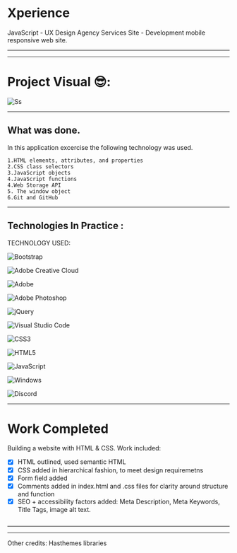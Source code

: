 # Xperience

JavaScript - UX Design Agency Services Site - Development mobile responsive web site.
____________________________________________________________________________________________

_____________________________________________________________________________________________
# Project Visual 😎:

![Ss](https://media.licdn.com/dms/image/D5622AQFmKE_siqpEVQ/feedshare-shrink_800/0/1705527310618?e=1709769600&v=beta&t=jrL7IyyYorLiZAkqaIqf1Km_OJNKEBVw3b8yLiGrBBs)



________________________________________________________________________________________________

## What was done.

In this application excercise the following technology was used.

    1.HTML elements, attributes, and properties
    2.CSS class selectors
    3.JavaScript objects
    4.JavaScript functions
    4.Web Storage API
    5. The window object
    6.Git and GitHub

________________________________________________________________________________________________________________________________________________________

## Technologies In Practice :
  
  
TECHNOLOGY USED:

![Bootstrap](https://img.shields.io/badge/bootstrap-%23563D7C.svg?logo=bootstrap&logoColor=white&style=for-the-badge)


![Adobe Creative Cloud](https://img.shields.io/badge/Adobe%20Creative%20Cloud-DA1F26.svg?style=for-the-badge&logo=Adobe%20Creative%20Cloud&logoColor=white)


![Adobe](https://img.shields.io/badge/adobe-%23FF0000.svg?style=for-the-badge&logo=adobe&logoColor=white)

![Adobe Photoshop](https://img.shields.io/badge/adobe%20photoshop-%2331A8FF.svg?style=for-the-badge&logo=adobe%20photoshop&logoColor=white)


![jQuery](https://img.shields.io/badge/jquery-%230769AD.svg?style=for-the-badge&logo=jquery&logoColor=white)


![Visual Studio Code](https://img.shields.io/badge/Visual%20Studio%20Code-0078d7.svg?style=for-the-badge&logo=visual-studio-code&logoColor=white)

![CSS3](https://img.shields.io/badge/css3-%231572B6.svg?style=for-the-badge&logo=css3&logoColor=white)

![HTML5](https://img.shields.io/badge/html5-%23E34F26.svg?style=for-the-badge&logo=html5&logoColor=white)

![JavaScript](https://img.shields.io/badge/javascript-%23323330.svg?style=for-the-badge&logo=javascript&logoColor=%23F7DF1E)

![Windows](https://img.shields.io/badge/Windows-0078D6?style=for-the-badge&logo=windows&logoColor=white)

![Discord](https://img.shields.io/badge/Discord-%235865F2.svg?style=for-the-badge&logo=discord&logoColor=white)

     
_______________________________________________________________________________________________________________________________________________________

# Work Completed
Building a website with HTML & CSS. Work included:

- [x] HTML outlined, used semantic HTML
- [x] CSS added in hierarchical fashion, to meet design requiremetns
- [x] Form field added
- [x] Comments added in index.html and .css files for clarity around structure and function 
- [x] SEO + accessibility factors added: Meta Description, Meta Keywords, Title Tags, image alt text. 
##
_____________________________________________________________________________________________________________


___________________________________________________________________________________________________
Other credits: Hasthemes libraries
